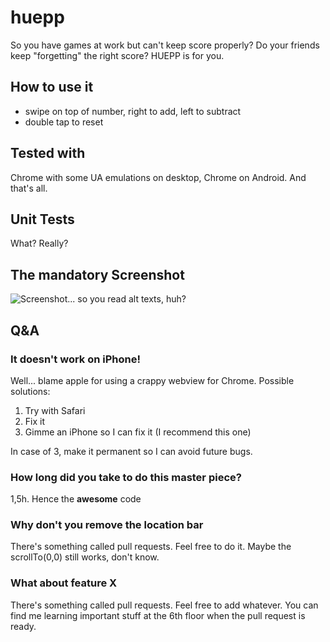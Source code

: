 huepp
=====

So you have games at work but can't keep score properly? Do your friends keep "forgetting" the right score? HUEPP is for you.

## How to use it
- swipe on top of number, right to add, left to subtract
- double tap to reset

## Tested with
Chrome with some UA emulations on desktop, Chrome on Android. And that's all.

## Unit Tests
What? Really?

## The mandatory Screenshot
![Screenshot... so you read alt texts, huh?](http://bitbonsai.com/huepp/huepp.png)

## Q&A

### It doesn't work on iPhone!
Well... blame apple for using a crappy webview for Chrome. Possible solutions:

1. Try with Safari
2. Fix it
3. Gimme an iPhone so I can fix it (I recommend this one)

In case of 3, make it permanent so I can avoid future bugs.

### How long did you take to do this master piece?
1,5h. Hence the **awesome** code

### Why don't you remove the location bar

There's something called pull requests. Feel free to do it. Maybe the scrollTo(0,0) still works, don't know.

### What about feature **X**

There's something called pull requests. Feel free to add whatever. You can find me learning important stuff at the 6th floor when the pull request is ready.

